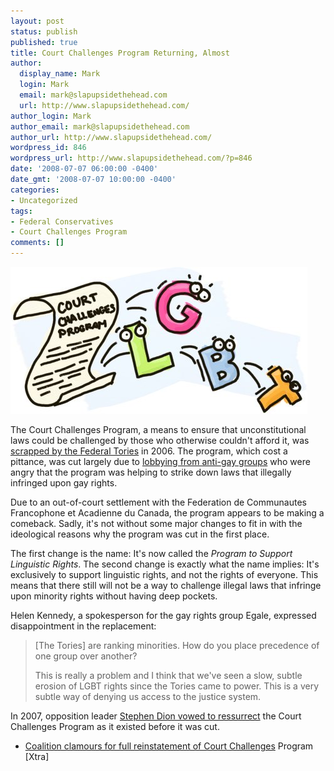 ```yaml
---
layout: post
status: publish
published: true
title: Court Challenges Program Returning, Almost
author:
  display_name: Mark
  login: Mark
  email: mark@slapupsidethehead.com
  url: http://www.slapupsidethehead.com/
author_login: Mark
author_email: mark@slapupsidethehead.com
author_url: http://www.slapupsidethehead.com/
wordpress_id: 846
wordpress_url: http://www.slapupsidethehead.com/?p=846
date: '2008-07-07 06:00:00 -0400'
date_gmt: '2008-07-07 10:00:00 -0400'
categories:
- Uncategorized
tags:
- Federal Conservatives
- Court Challenges Program
comments: []
---
```

![Court Challenges Ejection](/wp-content/media/2008/07/court-challenges-ejection.jpg "A very ad siuaion.")

The Court Challenges Program, a means to ensure that unconstitutional laws could be challenged by those who otherwise couldn't afford it, was [scrapped by the Federal Tories](http://www.slapupsidethehead.com/2006/09/tories-cut-equality-funding/ "Because protecting the people isn't the role of the government so much as controlling them?") in 2006. The program, which cost a pittance, was cut largely due to [lobbying from anti-gay groups](http://www.slapupsidethehead.com/2006/09/go-fund-yourself/ "Rights only for the self-righteous") who were angry that the program was helping to strike down laws that illegally infringed upon gay rights.

Due to an out-of-court settlement with the Federation de Communautes Francophone et Acadienne du Canada, the program appears to be making a comeback. Sadly, it's not without some major changes to fit in with the ideological reasons why the program was cut in the first place.

The first change is the name: It's now called the _Program to Support Linguistic Rights_. The second change is exactly what the name implies: It's exclusively to support linguistic rights, and not the rights of everyone. This means that there still will not be a way to challenge illegal laws that infringe upon minority rights without having deep pockets.

Helen Kennedy, a spokesperson for the gay rights group Egale, expressed disappointment in the replacement:

> [The Tories] are ranking minorities. How do you place precedence of one group over another?
> 
> This is really a problem and I think that we've seen a slow, subtle erosion of LGBT rights since the Tories came to power. This is a very subtle way of denying us access to the justice system.

In 2007, opposition leader [Stephen Dion vowed to ressurrect](http://www.slapupsidethehead.com/2007/04/ressurecting-court-challenges-program/ "No relation to Céline Dion, thankfully.") the Court Challenges Program as it existed before it was cut.

- [Coalition clamours for full reinstatement of Court Challenges](http://www.xtra.ca/public/viewstory.aspx?AFF_TYPE=1&STORY_ID=5069&PUB_TEMPLATE_ID=2) Program [Xtra]
